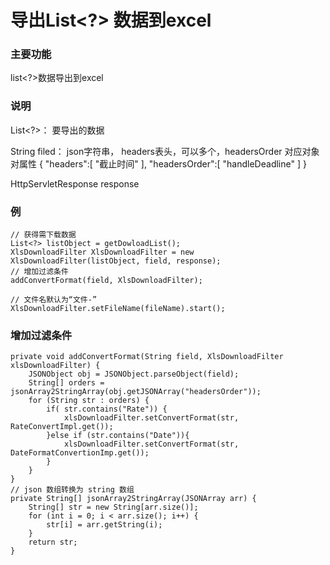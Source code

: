 # 导出List<?> 数据到excel
### 主要功能
  list<?>数据导出到excel

### 说明
  List<?>： 要导出的数据
  
  String filed：  json字符串， headers表头，可以多个，headersOrder 对应对象对属性
	{
    "headers":[
		"截止时间"
    ],
    "headersOrder":[
        "handleDeadline"
    ]
}

  HttpServletResponse response  
  
### 例
	// 获得需下载数据
	List<?> listObject = getDowloadList();
	XlsDownloadFilter XlsDownloadFilter = new XlsDownloadFilter(listObject, field, response);
	// 增加过滤条件
	addConvertFormat(field, XlsDownloadFilter);

	// 文件名默认为“文件-”
	XlsDownloadFilter.setFileName(fileName).start();
  
  
### 增加过滤条件
	private void addConvertFormat(String field, XlsDownloadFilter xlsDownloadFilter) {
		JSONObject obj = JSONObject.parseObject(field);
		String[] orders = jsonArray2StringArray(obj.getJSONArray("headersOrder"));
		for (String str : orders) {
			if( str.contains("Rate")) {
				xlsDownloadFilter.setConvertFormat(str, RateConvertImpl.get());
			}else if (str.contains("Date")){
				xlsDownloadFilter.setConvertFormat(str, DateFormatConvertionImp.get());
			}
		}
	}
	// json 数组转换为 string 数组
	private String[] jsonArray2StringArray(JSONArray arr) {
		String[] str = new String[arr.size()];
		for (int i = 0; i < arr.size(); i++) {
			str[i] = arr.getString(i);
		}
		return str;
	}
 
  